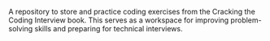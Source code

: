 A repository to store and practice coding exercises from the Cracking the Coding Interview book. This serves as a workspace for improving problem-solving skills and preparing for technical interviews.
